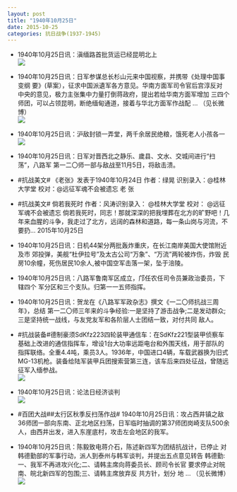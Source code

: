 ```yaml
---
layout: post
title: "1940年10月25日"
date: 2015-10-25
categories: 抗日战争(1937-1945)
---
```


<meta name="referrer" content="no-referrer" />

- 1940年10月25日讯：滇缅路首批货运已经昆明北上 <br/><img src="https://ww2.sinaimg.cn/large/aca367d8jw1exdq9mxf6sj20g406vwg8.jpg" />

- 1940年10月25日讯：日军参谋总长杉山元来中国视察，并携带《处理中国事变纲 要》(草案），征求中国派遺军各方意见。华南方面军司令官后宫淳反对 中央的意见，极力主张集中力量打倒蒋政府，提出若给华南方面军增加 三四个师团，可以占领昆明，断绝缅甸通道，接着与华北方面军作战配 ... （见长微博） <br/><img src="https://ww1.sinaimg.cn/large/aca367d8jw1exdp3c3cv0j20c80cwmyy.jpg" />

- 1940年10月25日讯：沪敌封锁一弄堂，两千余居民绝粮，饿死老人小孩各一 <br/><img src="https://ww3.sinaimg.cn/large/aca367d8jw1exdoirvp6bj20am0bj759.jpg" />

- 1940年10月25日讯：日军对晋西北之静乐、歲县、文水、交城间进行“扫荡”，八路军 第一二〇师一部与敌战至11月5日，将敌击溃。 

- #抗战美文# 《老张》发表于1940年10月24日 作者：绿晃 识别录入：@桂林大学堂 校对：@远征军魂不会被遗忘 老 张 

- #抗战美文# 倘若我死时 作者：风涛识别录入： @桂林大学堂 校对： @远征军魂不会被遗忘 倘若我死时，同志！那就深深的把我埋葬在北方的旷野吧！几年来血腥的斗争，我走过了北方，远阔的森林和道路，每一条山岗与河流，不要扔... 2015年10月25日 

- 1940年10月25日讯：日机44架分两批轰炸重庆，在长江南岸美国大使馆附近及市 郊投弹，美舰“杜伊拉号”及太古公司“万象”、“万流”两轮被炸伤，炸毁 民房10余幢，死伤居民10余人,被中国空军击落一架，坠于涪陵。 

- 1940年10月25日讯：八路军鲁南军区成立，邝任农任司令员兼政治委员，下辖四个 军分区和三个支队。归第一一五师指挥。 

- 1940年10月25日讯：贺龙在《八路军军政杂志》撰文《一二〇师抗战三周年》，总结 第一二〇师三年来的斗争经验:一是坚持了游击战争;二是发动群众; 三是坚持统一战线，与友党友军和各阶层人士团结一致，对付共同 敌人。 

- #抗战装备#德制豪须SdKfz223四轮装甲通信车：在SdKfz221型装甲侦察车基础上改进的通信指挥车，增设1台大功率远距电台和外围天线，用于部队的指挥联络。全重4.4吨，乘员3人。1936年，中国进口4辆，车载武器换为旧式MG-13机枪。装备给陆军装甲兵团搜索营第三连，该车后来四处征战，曾随远征军入缅参战。 <br/><img src="https://ww3.sinaimg.cn/large/aca367d8jw1exd5go93qhj21120rtwp5.jpg" />

- 1940年10月25日讯：论法日经济谈判 <br/><img src="https://ww4.sinaimg.cn/large/aca367d8jw1exd3q9c0eoj211o0hogsn.jpg" />

- #百团大战##太行区秋季反扫荡作战# 1940年10月25日讯：攻占西井镇之敌36师团一部向东南、正北地区扫荡，日军临时抽调的第37师团岗崎支队500余人，由西井出发，进入东崖底村，攻击左会地区的我军。 

- 1940年10月25日讯：陈毅致电蒋介石，陈述新四军为团结抗战计，已停止 对韩德勤部的军事行动，派人到泰州与韩军谈判，并提出五点意见转告 韩德勤:一、我军不再进攻兴化;二、请韩主席向蒋委员长、顾司令长官 要求停止对皖南、皖北新四军的包围;三、请韩主席放弃反 共方针，划分 地 ... （见长微博） <br/><img src="https://ww3.sinaimg.cn/large/aca367d8jw1exd0tlpotrj20c809z0tw.jpg" />

